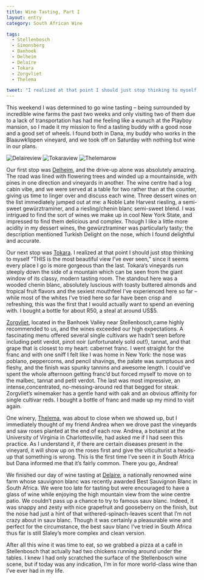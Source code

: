 ```yaml
---
title: Wine Tasting, Part I
layout: entry
category: South African Wine

tags:
  - Stellenbosch
  - Simonsberg
  - Banhoek
  - Delheim
  - Delaire
  - Tokara
  - Zorgvliet
  - Thelema

tweet: "I realized at that point I should just stop thinking to myself “THIS is the most beautiful view I’ve ever seen”..."
---
```


This weekend I was determined to go wine tasting – being
surrounded by incredible wine farms the past two weeks and only visiting two of them due to a lack of transportation has had me feeling like a eunuch at the Playboy mansion, so I made it my mission to find a tasting buddy with a good nose and a good set of wheels. I found both in Dana, my buddy who works in the
Blaauwklippen vineyard, and we took off on Saturday with nothing but wine in our plans.

![Delaireview](/photos/Delaire_view.jpg "View of Delaire vineyard with mountain backdrop")
![Tokaraview](/photos/tokara_view.jpg "Slope of Tokara vineyard")
![Thelemarow](/photos/thelema_row.jpg "Vineyard row with rose bush at Thelema Vineyard")

Our first stop was [Delheim](http://www.delheim.com/), and the drive-up alone was absolutely amazing. The road was lined with flowering trees and winded up a mountainside, with pines in one direction and vineyards in another. The wine centre had a log cabin vibe, and we were served at a table for two rather than
at the counter, giving us time to linger over and discuss each wine. Three dessert wines on the list immediately jumped out at me: a Noble Late Harvest riesling, a semi-sweet gewürztraminer, and a riesling/chenin blanc semi-sweet blend. I was intrigued to find the sort of wines we make up in cool New York State, and impressed to find them delicious and complex. Though I like a little more acidity in my dessert wines, the gewürztraminer was particularly tasty; the description mentioned Turkish Delight on the nose, which I found delightful and accurate.

Our next stop was [Tokara](http://www.tokara.co.za/). I realized at that point I should just stop thinking to myself “THIS is the most beautiful view I’ve ever seen,” since it seems every place I go is more gorgeous than the last. Tokara’s vineyards run steeply down the side of a mountain which can be seen from the
giant window of its classy, modern tasting room. The standout here was a wooded chenin blanc, absolutely luscious with toasty buttered almonds and tropical fruit flavors and the sexiest mouthfeel I’ve experienced here so far – while most of the whites I’ve tried here so far have been crisp and refreshing, this was the first that I would actually want to spend an evening with. I bought a bottle for about R50, a steal at around US$5.

[Zorgvliet](http://www.zorgvlietwines.com/), located in the Banhoek Valley near Stellenbosch,came highly recommended to us, and the wines exceeded our high expectations. A fascinating menu offered several single cultivars we hadn’t seen before
including petit verdot, pinot noir (unfortunately sold out!), tannat, and that grape that is closest to my heart: cabernet franc. I went straight for the franc and with one sniff I felt like I was home in New York: the nose was poblano, peppercorns, and pencil shavings, the palate was sumptuous and fleshy,
and the finish was spunky tannins and awesome length. I could’ve spent the whole afternoon getting franc’d but forced myself to move on to the malbec, tannat and petit verdot. The last was most impressive, an intense,concentrated, no-messing-around red that begged for steak. Zorgvliet’s winemaker has a gentle hand with oak and an obvious affinity for single cultivar reds. I bought a bottle of franc and made up my mind to visit again.

One winery, [Thelema](http://www.thelema.co.za/), was about to close when we showed up, but I immediately thought of my friend Andrea when we drove past the vineyards and saw roses planted at the end of each row. Andrea, a botanist at the University of Virginia in Charlottesville, had asked me if I had seen this
practice. As I understand it, if there are certain diseases present in the vineyard, it will show up on the roses first and give the viticulturist a heads-up that something is wrong. This is the first time I’ve seen it in South Africa but Dana informed me that it’s fairly common. There you go, Andrea!

We finished our day of wine tasting at [Delaire](http://www.delaire.co.za/), a nationally renowned wine farm whose sauvignon blanc was recently awarded Best Sauvignon Blanc in South Africa. We were too late for tasting but were encouraged to have a glass of wine while enjoying the high mountain view from the wine centre patio. We couldn’t pass up a chance to try to famous sauv blanc. Indeed, it was snappy and zesty with nice grapefruit and gooseberry on the finish, but the nose had just a hint of that withered-spinach-leaves scent that I’m not crazy
about in sauv blanc. Though it was certainly a pleasurable wine and perfect for the circumstance, the best sauv blanc I’ve tried in South Africa thus far is still Slaley’s more complex and clean version.

After all this wine it was time to eat, so we grabbed a
pizza at a café in Stellenbosch that actually had two chickens running around under the tables. I knew I had only scratched the surface of the Stellenbosch wine scene, but if today was any indication, I’m in for more world-class wine than I’ve ever had in my life. 